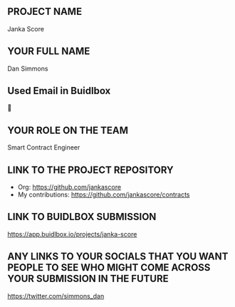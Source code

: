 ## PROJECT NAME
Janka Score

## YOUR FULL NAME
Dan Simmons

## Used Email in Buidlbox
:shushing_face:

## YOUR ROLE ON THE TEAM
Smart Contract Engineer

## LINK TO THE PROJECT REPOSITORY
- Org: https://github.com/jankascore
- My contributions: https://github.com/jankascore/contracts

## LINK TO BUIDLBOX SUBMISSION
https://app.buidlbox.io/projects/janka-score

## ANY LINKS TO YOUR SOCIALS THAT YOU WANT PEOPLE TO SEE WHO MIGHT COME ACROSS YOUR SUBMISSION IN THE FUTURE
https://twitter.com/simmons_dan
